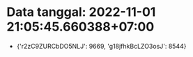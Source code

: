 # Data tanggal: 2022-11-01 21:05:45.660388+07:00

* {'r2zC9ZURCbDO5NLJ': 9669, 'g18jfhkBcLZO3osJ': 8544}
